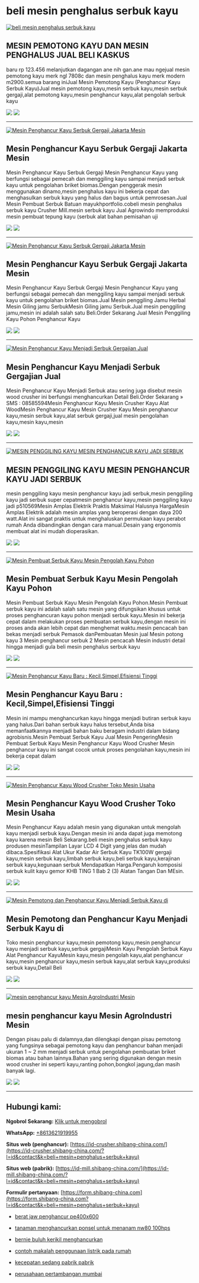 # beli mesin penghalus serbuk kayu

<a href="https://swt.shibang-china.com/?l=id&img&k=beli+mesin+penghalus+serbuk+kayu" target="_blank">![beli mesin penghalus serbuk kayu](http://static.shibang-china.com/all-800x300/192.jpg)</a>

## MESIN PEMOTONG KAYU DAN MESIN PENGHALUS JUAL BELI KASKUS
baru rp 123.456 melanjutkan dagangan ane nih gan.ane mau ngejual mesin pemotong kayu merk ngl 7808c dan mesin penghalus kayu merk modern m2900.semua barang iniJual Mesin Pemotong Kayu (Penghancur Kayu Serbuk Kayu)Jual mesin pemotong kayu,mesin serbuk kayu,mesin serbuk gergaji,alat pemotong kayu,mesin penghancur kayu,alat pengolah serbuk kayu


<a href="https://whatsapp.shibangsoft.com/WhatsApp.php" target="_blank" title="WhatsApp">![](http://static.shibang-china.com/icon/whatsapp.png)</a> <a href="https://swt.shibang-china.com/?l=id&icon&k=beli+mesin+penghalus+serbuk+kayu" target="_blank">![](http://static.shibang-china.com/icon/chat-id.png)</a>

---

<a href="https://swt.shibang-china.com/?l=id&img&k=beli+mesin+penghalus+serbuk+kayu" target="_blank">![Mesin Penghancur Kayu Serbuk Gergaji Jakarta Mesin](http://static.shibang-china.com/all-800x300/13.jpg)</a>

## Mesin Penghancur Kayu Serbuk Gergaji Jakarta Mesin
Mesin Penghancur Kayu Serbuk Gergaji Mesin Penghancur Kayu yang berfungsi sebagai pemecah dan menggiling kayu sampai menjadi serbuk kayu untuk pengolahan briket biomas.Dengan penggerak mesin menggunakan dinamo,mesin penghalus kayu ini bekerja cepat dan menghasulkan serbuk kayu yang halus dan bagus untuk pemrosesan.Jual Mesin Pembuat Serbuk Batuan mayukhportfolio.cobeli mesin penghalus serbuk kayu Crusher Mill.mesin serbuk kayu Jual Agrowindo memproduksi mesin pembuat tepung kayu (serbuk alat bahan pemisahan uji


<a href="https://whatsapp.shibangsoft.com/WhatsApp.php" target="_blank" title="WhatsApp">![](http://static.shibang-china.com/icon/whatsapp.png)</a> <a href="https://swt.shibang-china.com/?l=id&icon&k=beli+mesin+penghalus+serbuk+kayu" target="_blank">![](http://static.shibang-china.com/icon/chat-id.png)</a>

---

<a href="https://swt.shibang-china.com/?l=id&img&k=beli+mesin+penghalus+serbuk+kayu" target="_blank">![Mesin Penghancur Kayu Serbuk Gergaji Jakarta Mesin](http://static.shibang-china.com/all-800x300/196.jpg)</a>

## Mesin Penghancur Kayu Serbuk Gergaji Jakarta Mesin
Mesin Penghancur Kayu Serbuk Gergaji Mesin Penghancur Kayu yang berfungsi sebagai pemecah dan menggiling kayu sampai menjadi serbuk kayu untuk pengolahan briket biomas.Jual Mesin penggiling Jamu Herbal Mesin Giling jamu SerbukMesin Giling jamu Serbuk.Jual mesin penggiling jamu,mesin ini adalah salah satu Beli.Order Sekarang Jual Mesin Penggiling Kayu Pohon Penghancur Kayu


<a href="https://whatsapp.shibangsoft.com/WhatsApp.php" target="_blank" title="WhatsApp">![](http://static.shibang-china.com/icon/whatsapp.png)</a> <a href="https://swt.shibang-china.com/?l=id&icon&k=beli+mesin+penghalus+serbuk+kayu" target="_blank">![](http://static.shibang-china.com/icon/chat-id.png)</a>

---

<a href="https://swt.shibang-china.com/?l=id&img&k=beli+mesin+penghalus+serbuk+kayu" target="_blank">![Mesin Penghancur Kayu Menjadi Serbuk Gergajian Jual](http://static.shibang-china.com/all-800x300/1418.jpg)</a>

## Mesin Penghancur Kayu Menjadi Serbuk Gergajian Jual
Mesin Penghancur Kayu Menjadi Serbuk atau sering juga disebut mesin wood crusher ini berfungsi menghancurkan Detail Beli.Order Sekarang » SMS : 08585594Mesin Penghancur Kayu Mesin Crusher Kayu Alat WoodMesin Penghancur Kayu Mesin Crusher Kayu Mesin penghancur kayu,mesin serbuk kayu,alat serbuk gergaji,jual mesin pengolahan kayu,mesin kayu,mesin


<a href="https://whatsapp.shibangsoft.com/WhatsApp.php" target="_blank" title="WhatsApp">![](http://static.shibang-china.com/icon/whatsapp.png)</a> <a href="https://swt.shibang-china.com/?l=id&icon&k=beli+mesin+penghalus+serbuk+kayu" target="_blank">![](http://static.shibang-china.com/icon/chat-id.png)</a>

---

<a href="https://swt.shibang-china.com/?l=id&img&k=beli+mesin+penghalus+serbuk+kayu" target="_blank">![MESIN PENGGILING KAYU MESIN PENGHANCUR KAYU JADI SERBUK](http://static.shibang-china.com/all-800x300/1131.jpg)</a>

## MESIN PENGGILING KAYU MESIN PENGHANCUR KAYU JADI SERBUK
mesin penggiling kayu mesin penghancur kayu jadi serbuk,mesin penggiling kayu jadi serbuk super cepatmesin penghancur kayu,mesin penggiling kayu jadi p510569Mesin Amplas Elektrik Praktis Maksimal Halusnya HargaMesin Amplas Elektrik adalah mesin amplas yang beroperasi dengan daya 200 watt.Alat ini sangat praktis untuk menghaluskan permukaan kayu perabot rumah Anda dibandingkan dengan cara manual.Desain yang ergonomis membuat alat ini mudah dioperasikan.


<a href="https://whatsapp.shibangsoft.com/WhatsApp.php" target="_blank" title="WhatsApp">![](http://static.shibang-china.com/icon/whatsapp.png)</a> <a href="https://swt.shibang-china.com/?l=id&icon&k=beli+mesin+penghalus+serbuk+kayu" target="_blank">![](http://static.shibang-china.com/icon/chat-id.png)</a>

---

<a href="https://swt.shibang-china.com/?l=id&img&k=beli+mesin+penghalus+serbuk+kayu" target="_blank">![Mesin Pembuat Serbuk Kayu Mesin Pengolah Kayu Pohon](http://static.shibang-china.com/all-800x300/792.jpg)</a>

## Mesin Pembuat Serbuk Kayu Mesin Pengolah Kayu Pohon
Mesin Pembuat Serbuk Kayu Mesin Pengolah Kayu Pohon.Mesin Pembuat serbuk kayu ini adalah salah satu mesin yang difungsikan khusus untuk proses penghancuran kayu pohon menjadi serbuk kayu.Mesin ini bekerja cepat dalam melakukan proses pembuatan serbuk kayu,dengan mesin ini proses anda akan lebih cepat dan menghemat waktu.mesin pencacah ban bekas menjadi serbuk Pemasok danPembuatan Mesin jual Mesin potong kayu 3 Mesin penghancur serbuk 2 Mesin pencacah Mesin industri detail hingga menjadi gula beli mesin penghalus serbuk kayu


<a href="https://whatsapp.shibangsoft.com/WhatsApp.php" target="_blank" title="WhatsApp">![](http://static.shibang-china.com/icon/whatsapp.png)</a> <a href="https://swt.shibang-china.com/?l=id&icon&k=beli+mesin+penghalus+serbuk+kayu" target="_blank">![](http://static.shibang-china.com/icon/chat-id.png)</a>

---

<a href="https://swt.shibang-china.com/?l=id&img&k=beli+mesin+penghalus+serbuk+kayu" target="_blank">![Mesin Penghancur Kayu Baru : Kecil,Simpel,Efisiensi Tinggi](http://static.shibang-china.com/all-800x300/213.jpg)</a>

## Mesin Penghancur Kayu Baru : Kecil,Simpel,Efisiensi Tinggi
Mesin ini mampu menghancurkan kayu hingga menjadi butiran serbuk kayu yang halus.Dari bahan serbuk kayu halus tersebut,Anda bisa memanfaatkannya menjadi bahan baku beragam industri dalam bidang agrobisnis.Mesin Pembuat Serbuk Kayu Jual Mesin PengeringMesin Pembuat Serbuk Kayu Mesin Penghancur Kayu Wood Crusher Mesin penghancur kayu ini sangat cocok untuk proses pengolahan kayu,mesin ini bekerja cepat dalam


<a href="https://whatsapp.shibangsoft.com/WhatsApp.php" target="_blank" title="WhatsApp">![](http://static.shibang-china.com/icon/whatsapp.png)</a> <a href="https://swt.shibang-china.com/?l=id&icon&k=beli+mesin+penghalus+serbuk+kayu" target="_blank">![](http://static.shibang-china.com/icon/chat-id.png)</a>

---

<a href="https://swt.shibang-china.com/?l=id&img&k=beli+mesin+penghalus+serbuk+kayu" target="_blank">![Mesin Penghancur Kayu Wood Crusher Toko Mesin Usaha](http://static.shibang-china.com/all-800x300/708.jpg)</a>

## Mesin Penghancur Kayu Wood Crusher Toko Mesin Usaha
Mesin Penghancur Kayu adalah mesin yang digunakan untuk mengolah kayu menjadi serbuk kayu.Dengan mesin ini anda dapat juga memotong kayu karena mesin Beli Sekarang.beli mesin penghalus serbuk kayu produsen mesinTampilan Layar LCD 4 Digit yang jelas dan mudah dibaca.Spesifikasi Alat Ukur Kadar Air Serbuk Kayu TK100W gergaji kayu,mesin serbuk kayu,limbah serbuk kayu,beli serbuk kayu,kerajinan serbuk kayu,kegunaan serbuk Mendapatkan Harga.Pengaruh komposisi serbuk kulit kayu gemor KHB TING 1 Bab 2 (3) Alatan Tangan Dan MEsin.


<a href="https://whatsapp.shibangsoft.com/WhatsApp.php" target="_blank" title="WhatsApp">![](http://static.shibang-china.com/icon/whatsapp.png)</a> <a href="https://swt.shibang-china.com/?l=id&icon&k=beli+mesin+penghalus+serbuk+kayu" target="_blank">![](http://static.shibang-china.com/icon/chat-id.png)</a>

---

<a href="https://swt.shibang-china.com/?l=id&img&k=beli+mesin+penghalus+serbuk+kayu" target="_blank">![Mesin Pemotong dan Penghancur Kayu Menjadi Serbuk Kayu di](http://static.shibang-china.com/all-800x300/758.jpg)</a>

## Mesin Pemotong dan Penghancur Kayu Menjadi Serbuk Kayu di
Toko mesin penghancur kayu,mesin pemotong kayu,mesin penghancur kayu menjadi serbuk kayu,serbuk gergajiMesin Kayu Pengolah Serbuk Kayu Alat Penghancur KayuMesin kayu,mesin pengolah kayu,alat penghancur kayu,mesin penghancur kayu,mesin serbuk kayu,alat serbuk kayu,produksi serbuk kayu,Detail Beli


<a href="https://whatsapp.shibangsoft.com/WhatsApp.php" target="_blank" title="WhatsApp">![](http://static.shibang-china.com/icon/whatsapp.png)</a> <a href="https://swt.shibang-china.com/?l=id&icon&k=beli+mesin+penghalus+serbuk+kayu" target="_blank">![](http://static.shibang-china.com/icon/chat-id.png)</a>

---

<a href="https://swt.shibang-china.com/?l=id&img&k=beli+mesin+penghalus+serbuk+kayu" target="_blank">![mesin penghancur kayu Mesin AgroIndustri Mesin](http://static.shibang-china.com/all-800x300/1099.jpg)</a>

## mesin penghancur kayu Mesin AgroIndustri Mesin
Dengan pisau palu di dalamnya,dan dilengkapi dengan pisau pemotong yang fungsinya sebagai pemotong kayu dan penghancur bahan menjadi ukuran 1 ~ 2 mm menjadi serbuk untuk pengolahan pembuatan briket biomas atau bahan lainnya.Bahan yang sering digunakan dengan mesin wood crusher ini seperti kayu,ranting pohon,bongkol jagung,dan masih banyak lagi.

<a href="https://whatsapp.shibangsoft.com/WhatsApp.php" target="_blank" title="WhatsApp">![](http://static.shibang-china.com/icon/whatsapp.png)</a> <a href="https://swt.shibang-china.com/?l=id&icon&k=beli+mesin+penghalus+serbuk+kayu" target="_blank">![](http://static.shibang-china.com/icon/chat-id.png)</a>

---
## Hubungi kami:

**Ngobrol Sekarang:** [Klik untuk mengobrol](https://swt.shibang-china.com?l=id&contact&k=beli+mesin+penghalus+serbuk+kayu)

**WhatsApp:**  [+8613621919955](https://whatsapp.shibangsoft.com/WhatsApp.php)

**Situs web (penghancur):** [https://id-crusher.shibang-china.com/](https://id-crusher.shibang-china.com/?l=id&contact&k=beli+mesin+penghalus+serbuk+kayu)

**Situs web (pabrik):** [https://id-mill.shibang-china.com/](https://id-mill.shibang-china.com/?l=id&contact&k=beli+mesin+penghalus+serbuk+kayu)

**Formulir pertanyaan:** [https://form.shibang-china.com](https://form.shibang-china.com?l=id&contact&k=beli+mesin+penghalus+serbuk+kayu)

* [berat jaw penghancur pe400x600](../31/berat%20jaw%20penghancur%20pe400x600.md)

* [tanaman menghancurkan ponsel untuk menanam nw80 100hps](../38/tanaman%20menghancurkan%20ponsel%20untuk%20menanam%20nw80%20100hps.md)

* [bernie buluh kerikil menghancurkan](../33/bernie%20buluh%20kerikil%20menghancurkan.md)

* [contoh makalah penggunaan listrik pada rumah](../32/contoh%20makalah%20penggunaan%20listrik%20pada%20rumah.md)

* [kecepatan sedang pabrik pabrik](../35/kecepatan%20sedang%20pabrik%20pabrik.md)

* [perusahaan pertambangan mumbai](../32/perusahaan%20pertambangan%20mumbai.md)